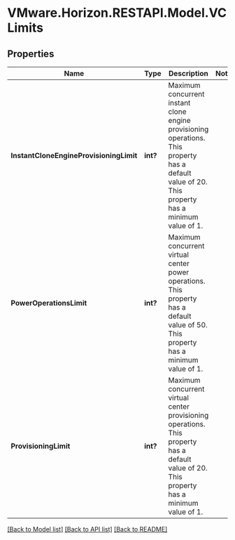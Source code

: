 # VMware.Horizon.RESTAPI.Model.VCLimits
## Properties

Name | Type | Description | Notes
------------ | ------------- | ------------- | -------------
**InstantCloneEngineProvisioningLimit** | **int?** | Maximum concurrent instant clone engine provisioning operations. This property has a default value of 20. This property has a minimum value of 1. | 
**PowerOperationsLimit** | **int?** | Maximum concurrent virtual center power operations. This property has a default value of 50. This property has a minimum value of 1. | 
**ProvisioningLimit** | **int?** | Maximum concurrent virtual center provisioning operations. This property has a default value of 20. This property has a minimum value of 1. | 

[[Back to Model list]](../README.md#documentation-for-models) [[Back to API list]](../README.md#documentation-for-api-endpoints) [[Back to README]](../README.md)

